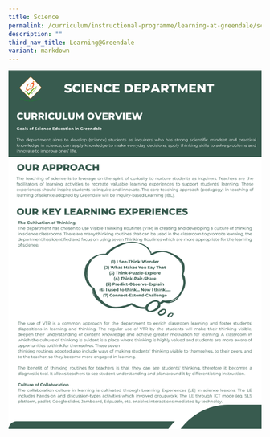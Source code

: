 ```yaml
---
title: Science
permalink: /curriculum/instructional-programme/learning-at-greendale/science/
description: ""
third_nav_title: Learning@Greendale
variant: markdown
---
```

![Science Dept](/images/science%20dept.png)